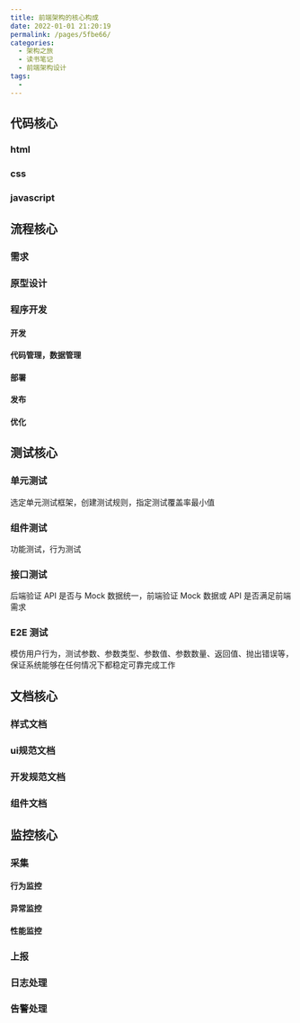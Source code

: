 ```yaml
---
title: 前端架构的核心构成
date: 2022-01-01 21:20:19
permalink: /pages/5fbe66/
categories:
  - 架构之旅
  - 读书笔记
  - 前端架构设计
tags:
  - 
---
```


## 代码核心

 ### html
 ### css
 ### javascript

## 流程核心
### 需求
### 原型设计
### 程序开发
#### 开发
#### 代码管理，数据管理
#### 部署
#### 发布

#### 优化

## 测试核心
### 单元测试
选定单元测试框架，创建测试规则，指定测试覆盖率最小值
### 组件测试
功能测试，行为测试
### 接口测试
后端验证 API 是否与 Mock 数据统一，前端验证 Mock 数据或 API 是否满足前端需求
### E2E 测试
模仿用户行为，测试参数、参数类型、参数值、参数数量、返回值、抛出错误等，保证系统能够在任何情况下都稳定可靠完成工作

## 文档核心
### 样式文档
### ui规范文档
### 开发规范文档
### 组件文档

## 监控核心

### 采集
#### 行为监控
#### 异常监控
#### 性能监控
### 上报
### 日志处理
### 告警处理

